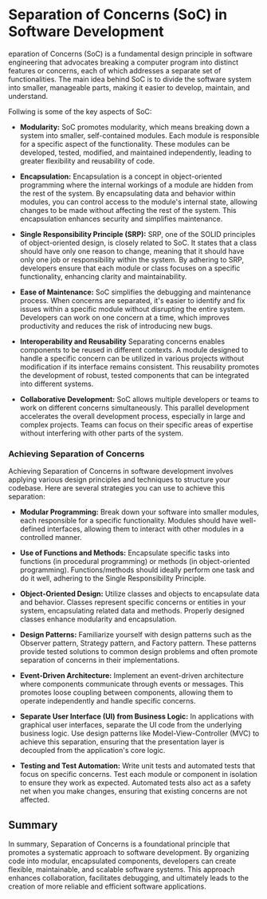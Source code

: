 # Separation of Concerns (SoC) in Software Development

eparation of Concerns (SoC) is a fundamental design principle in software engineering that 
advocates breaking a computer program into distinct features or concerns, 
each of which addresses a separate set of functionalities. 
The main idea behind SoC is to divide the software system into smaller, 
manageable parts, making it easier to develop, maintain, and understand.

Follwing is some of the key aspects of SoC:

- **Modularity:**
SoC promotes modularity, which means breaking down a system into smaller, self-contained modules. 
Each module is responsible for a specific aspect of the functionality. These modules can be developed, tested,
modified, and maintained independently, leading to greater flexibility and reusability of code.

- **Encapsulation:**
Encapsulation is a concept in object-oriented programming where the internal workings of a 
module are hidden from the rest of the system. By encapsulating data and behavior within modules, 
you can control access to the module's internal state, allowing changes to be made without affecting 
the rest of the system. This encapsulation enhances security and simplifies maintenance.

- **Single Responsibility Principle (SRP):**
SRP, one of the SOLID principles of object-oriented design, is closely related to SoC. 
It states that a class should have only one reason to change, meaning that it should have only 
one job or responsibility within the system. By adhering to SRP, developers ensure that each module 
or class focuses on a specific functionality, enhancing clarity and maintainability.

- **Ease of Maintenance:**
SoC simplifies the debugging and maintenance process. When concerns are separated, 
it's easier to identify and fix issues within a specific module without disrupting the entire system. 
Developers can work on one concern at a time, which improves productivity and reduces the risk of introducing new bugs.

- **Interoperability and Reusability**
Separating concerns enables components to be reused in different contexts. 
A module designed to handle a specific concern can be utilized in various projects without 
modification if its interface remains consistent. This reusability promotes the development of robust, 
tested components that can be integrated into different systems.

- **Collaborative Development:**
SoC allows multiple developers or teams to work on different concerns simultaneously. 
This parallel development accelerates the overall development process, especially in large and complex projects. 
Teams can focus on their specific areas of expertise without interfering with other parts of the system.


### Achieving Separation of Concerns 
Achieving Separation of Concerns in software development involves applying various design principles and techniques to structure your codebase. 
Here are several strategies you can use to achieve this separation:

- **Modular Programming:**
Break down your software into smaller modules, each responsible for a specific functionality. Modules should have well-defined interfaces, allowing them to interact with other modules in a controlled manner.

- **Use of Functions and Methods:**
Encapsulate specific tasks into functions (in procedural programming) or methods (in object-oriented programming). Functions/methods should ideally perform one task and do it well, adhering to the Single Responsibility Principle.

- **Object-Oriented Design:**
Utilize classes and objects to encapsulate data and behavior. Classes represent specific concerns or entities in your system, encapsulating related data and methods. Properly designed classes enhance modularity and encapsulation.

- **Design Patterns:**
Familiarize yourself with design patterns such as the Observer pattern, Strategy pattern, and Factory pattern. These patterns provide tested solutions to common design problems and often promote separation of concerns in their implementations.

- **Event-Driven Architecture:**
Implement an event-driven architecture where components communicate through events or messages. This promotes loose coupling between components, allowing them to operate independently and handle specific concerns.

- **Separate User Interface (UI) from Business Logic:**
In applications with graphical user interfaces, separate the UI code from the underlying business logic. Use design patterns like Model-View-Controller (MVC) to achieve this separation, ensuring that the presentation layer is decoupled from the application's core logic.

- **Testing and Test Automation:**
Write unit tests and automated tests that focus on specific concerns. Test each module or component in isolation to ensure they work as expected. Automated tests also act as a safety net when you make changes, ensuring that existing concerns are not affected.


## Summary
In summary, Separation of Concerns is a foundational principle that promotes a systematic approach to software development. By organizing code into modular, encapsulated components, developers can create flexible, maintainable, and scalable software systems. This approach enhances collaboration, facilitates debugging, 
and ultimately leads to the creation of more reliable and efficient software applications.
